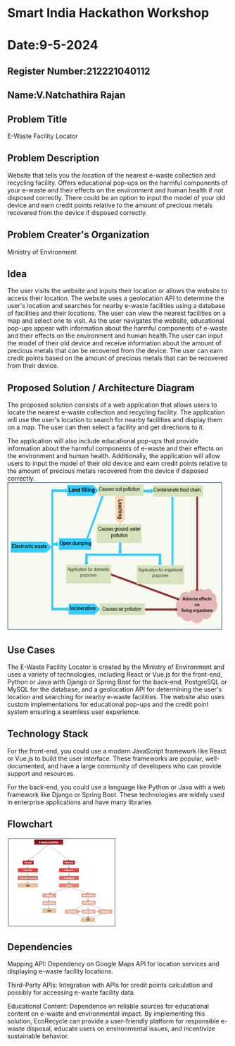 # Smart India Hackathon Workshop
# Date:9-5-2024
## Register Number:212221040112
## Name:V.Natchathira Rajan
## Problem Title
E-Waste Facility Locator
## Problem Description
Website that tells you the location of the nearest e-waste collection and recycling facility. Offers educational pop-ups on the harmful components of your e-waste and their effects on the environment and human health if not disposed correctly. There could be an option to input the model of your old device and earn credit points relative to the amount of precious metals recovered from the device if disposed correctly.
## Problem Creater's Organization
Ministry of Environment

## Idea
The user visits the website and inputs their location or allows the website to access their location.
The website uses a geolocation API to determine the user's location and searches for nearby e-waste facilities using a database of facilities and their locations.
The user can view the nearest facilities on a map and select one to visit.
As the user navigates the website, educational pop-ups appear with information about the harmful components of e-waste and their effects on the environment and human health.The user can input the model of their old device and receive information about the amount of precious metals that can be recovered from the device.
The user can earn credit points based on the amount of precious metals that can be recovered from their device.


## Proposed Solution / Architecture Diagram
The proposed solution consists of a web application that allows users to locate the nearest e-waste collection and recycling facility. The application will use the user's location to search for nearby facilities and display them on a map. The user can then select a facility and get directions to it.

The application will also include educational pop-ups that provide information about the harmful components of e-waste and their effects on the environment and human health. Additionally, the application will allow users to input the model of their old device and earn credit points relative to the amount of precious metals recovered from the device if disposed correctly.
![alt text](ewaste.jpg)
## Use Cases

The E-Waste Facility Locator is created by the Ministry of Environment and uses a variety of technologies, including React or Vue.js for the front-end, Python or Java with Django or Spring Boot for the back-end, PostgreSQL or MySQL for the database, and a geolocation API for determining the user's location and searching for nearby e-waste facilities. The website also uses custom implementations for educational pop-ups and the credit point system ensuring a seamless user experience.



## Technology Stack
For the front-end, you could use a modern JavaScript framework like React or Vue.js to build the user interface. These frameworks are popular, well-documented, and have a large community of developers who can provide support and resources.

For the back-end, you could use a language like Python or Java with a web framework like Django or Spring Boot. These technologies are widely used in enterprise applications and have many libraries

## Flowchart

![alt text](<flowchart e-waste.png>)

## Dependencies

Mapping API: Dependency on Google Maps API for location services and displaying e-waste facility locations.

Third-Party APIs: Integration with APIs for credit points calculation and possibly for accessing e-waste facility data.

Educational Content: Dependence on reliable sources for educational content on e-waste and environmental impact. By implementing this solution, EcoRecycle can provide a user-friendly platform for responsible e-waste disposal, educate users on environmental issues, and incentivize sustainable behavior.

